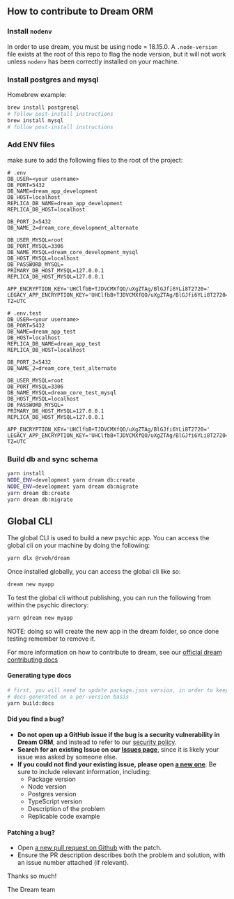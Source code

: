 ## How to contribute to Dream ORM

### Install `nodenv`

In order to use dream, you must be using node = 18.15.0. A `.node-version` file exists at the root of this repo to flag the node version, but it will not work unless `nodenv` has been correctly installed on your machine.

### Install postgres and mysql

Homebrew example:

```sh
brew install postgresql
# follow post-install instructions
brew install mysql
# follow post-install instructions
```

### Add ENV files

make sure to add the following files to the root of the project:

```
# .env
DB_USER=<your username>
DB_PORT=5432
DB_NAME=dream_app_development
DB_HOST=localhost
REPLICA_DB_NAME=dream_app_development
REPLICA_DB_HOST=localhost

DB_PORT_2=5432
DB_NAME_2=dream_core_development_alternate

DB_USER_MYSQL=root
DB_PORT_MYSQL=3306
DB_NAME_MYSQL=dream_core_development_mysql
DB_HOST_MYSQL=localhost
DB_PASSWORD_MYSQL=
PRIMARY_DB_HOST_MYSQL=127.0.0.1
REPLICA_DB_HOST_MYSQL=127.0.0.1

APP_ENCRYPTION_KEY='UHClfbB+TJDVCMXfQO/uXgZTAg/BlGJfi6YLi8T2720='
LEGACY_APP_ENCRYPTION_KEY='UHClfbB+TJDVCMXfQO/uXgZTAg/BlGJfi6YLi8T2720='
TZ=UTC
```

```
# .env.test
DB_USER=<your username>
DB_PORT=5432
DB_NAME=dream_app_test
DB_HOST=localhost
REPLICA_DB_NAME=dream_app_test
REPLICA_DB_HOST=localhost

DB_PORT_2=5432
DB_NAME_2=dream_core_test_alternate

DB_USER_MYSQL=root
DB_PORT_MYSQL=3306
DB_NAME_MYSQL=dream_core_test_mysql
DB_HOST_MYSQL=localhost
DB_PASSWORD_MYSQL=
PRIMARY_DB_HOST_MYSQL=127.0.0.1
REPLICA_DB_HOST_MYSQL=127.0.0.1

APP_ENCRYPTION_KEY='UHClfbB+TJDVCMXfQO/uXgZTAg/BlGJfi6YLi8T2720='
LEGACY_APP_ENCRYPTION_KEY='UHClfbB+TJDVCMXfQO/uXgZTAg/BlGJfi6YLi8T2720='
TZ=UTC
```

### Build db and sync schema

```bash
yarn install
NODE_ENV=development yarn dream db:create
NODE_ENV=development yarn dream db:migrate
yarn dream db:create
yarn dream db:migrate
```

## Global CLI

The global CLI is used to build a new psychic app. You can access the global cli on your machine by doing the following:

```bash
yarn dlx @rvoh/dream
```

Once installed globally, you can access the global cli like so:

```bash
dream new myapp
```

To test the global cli without publishing, you can run the following from within the psychic directory:

```bash
yarn gdream new myapp
```

NOTE: doing so will create the new app in the dream folder, so once done testing remember to remove it.

For more information on how to contribute to dream, see our [official dream contributing docs](https://psychic-docs.netlify.app/docs/contributing/dream)

#### Generating type docs

```bash
# first, you will need to update package.json version, in order to keep
# docs generated on a per-version basis
yarn build:docs
```

#### **Did you find a bug?**

- **Do not open up a GitHub issue if the bug is a security vulnerability
  in Dream ORM**, and instead to refer to our [security policy](https://github.com/rvohealth/dream/SECURITY.md).
- **Search for an existing Issue on our [Issues page](https://github.com/rvohealth/dream/issues)**, since it is likely your issue was asked by someone else.
- **If you could not find your existing issue, please open [a new one](https://github.com/rvohealth/dream/issues/new)**. Be sure to include relevant information, including:
  - Package version
  - Node version
  - Postgres version
  - TypeScript version
  - Description of the problem
  - Replicable code example

#### **Patching a bug?**

- Open [a new pull request on Github](https://github.com/rvohealth/dream/pulls) with the patch.
- Ensure the PR description describes both the problem and solution, with an issue number attached (if relevant).

Thanks so much!

The Dream team
